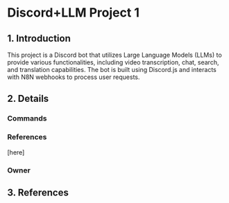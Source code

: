 # Discord+LLM Project 1

## 1. Introduction
This project is a Discord bot that utilizes Large Language Models (LLMs) to provide various functionalities, including video transcription, chat, search, and translation capabilities. The bot is built using Discord.js and interacts with N8N webhooks to process user requests.

## 2. Details
### Commands
### References
[here]
### Owner

## 3. References

